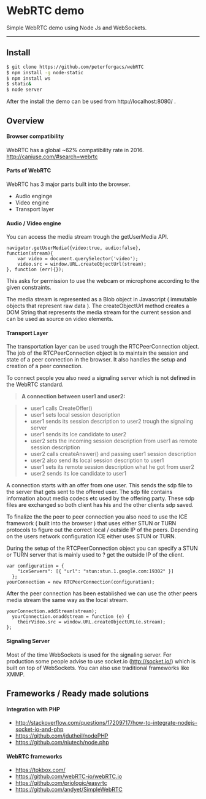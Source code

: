 WebRTC demo
===================


Simple WebRTC demo using Node Js and WebSockets. 

----------


<i class="icon-file"></i> Install
-------------

```sh
$ git clone https://github.com/peterforgacs/webRTC
$ npm install -g node-static
$ npm install ws
$ static&
$ node server
```
After the install the demo can be used from http://localhost:8080/ .

<i class="icon-file"></i> Overview
-------------
#### <i class="icon-trash"></i> Browser compatibility
WebRTC has a global ~62% compatibility rate in 2016.
http://caniuse.com/#search=webrtc

#### <i class="icon-trash"></i> Parts of WebRTC

WebRTC has 3 major parts built into the browser.

 - Audio enginge
 - Video engine
 - Transport layer

#### <i class="icon-trash"></i> Audio / Video engine
You can access the media stream trough the getUserMedia API.

```
navigator.getUserMedia({video:true, audio:false}, 
function(stream){
	var video = document.querySelector('video');
	video.src = window.URL.createObjectUrl(stream);
}, function (err){});
```
This asks for permission  to use the webcam or microphone according to the given constraints.

The media stream is represented as a Blob object in Javascript ( immutable objects that represent raw data ). The createObjectUrl method creates a DOM String that represents the media stream for the current session and can be used as source on video elements.

#### <i class="icon-trash"></i> Transport Layer
The transportation layer can be used trough the RTCPeerConnection object.
The job of the RTCPeerConnection object is to maintain the session and state of a peer connection in the browser. It also handles the setup and creation of a peer connection.

To connect people you also need a signaling server which is not defined in the WebRTC standard.

> **A connection between user1 and user2:**
 
> - user1 calls CreateOffer()  
> - user1 sets local session description 
> - user1 sends its session description to user2 trough the signaling server 
> - user1 sends its Ice candidate to user2 
> - user2 sets the incoming session description from user1 as remote session description 
> - user2 calls createAnswer() and passing user1 session description 
> - user2 also send its local session description to user1 
> - user1 sets its remote session description what he got from user2 
> - user2 sends its Ice candidate to user1 


A connection starts with an offer from one user.
This sends the sdp file to the server that gets sent to the offered user.
The sdp file contains information about media codecs etc used by the offering party. These sdp files are exchanged so both client has his and the other clients sdp saved.

To finalize the the peer to peer connection you also need to use the ICE framework ( built into the browser ) that uses either STUN or TURN protocols to figure out the correct local / outside IP of  the peers. Depending on the users network configuration ICE either uses STUN or TURN.

During the setup of the RTCPeerConnection object you can specify a STUN or TURN server that is mainly used to ? get the outside IP of the client.
```
var configuration = {
    "iceServers": [{ "url": "stun:stun.1.google.com:19302" }]
  };
yourConnection = new RTCPeerConnection(configuration);
```
After the peer connection has been established we can use the other peers media stream the same way as the local stream.
```
yourConnection.addStream(stream);
  yourConnection.onaddstream = function (e) {
    theirVideo.src = window.URL.createObjectURL(e.stream);
};
```
#### <i class="icon-trash"></i> Signaling Server

Most of the time WebSockets is used for the signaling server.
For production some people advise to use socket.io (http://socket.io/) which is built on top of WebSockets.
You can also use traditional frameworks like XMMP. 

<i class="icon-file"></i> Frameworks / Ready made solutions
-------------

#### <i class="icon-trash"></i> Integration with PHP
 - http://stackoverflow.com/questions/17209717/how-to-integrate-nodejs-socket-io-and-php
 - https://github.com/jdutheil/nodePHP
 - https://github.com/niutech/node.php
#### <i class="icon-trash"></i> WebRTC frameworks
 - https://tokbox.com/
 - https://github.com/webRTC-io/webRTC.io
 - https://github.com/priologic/easyrtc
 - https://github.com/andyet/SimpleWebRTC
